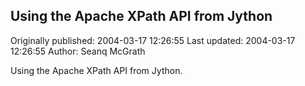 ## Using the  Apache XPath API from Jython 
Originally published: 2004-03-17 12:26:55 
Last updated: 2004-03-17 12:26:55 
Author: Seanq McGrath 
 
Using the Apache XPath API from Jython.